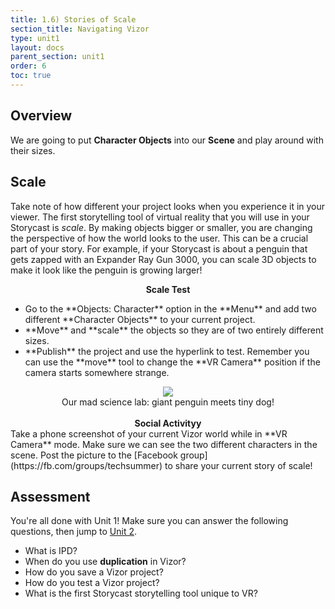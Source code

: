 ```yaml
---
title: 1.6) Stories of Scale
section_title: Navigating Vizor
type: unit1
layout: docs
parent_section: unit1
order: 6
toc: true
---
```


## Overview
We are going to put **Character Objects** into our **Scene** and play around with their sizes.

## Scale
Take note of how different your project looks when you experience it in your viewer.  The first storytelling tool of virtual reality that you will use in your Storycast is <i>scale</i>.  By making objects bigger or smaller, you are changing the perspective of how the world looks to the user.  This can be a crucial part of your story.  For example, if your Storycast is about a penguin that gets zapped with an Expander Ray Gun 3000, you can scale 3D objects to make it look like the penguin is growing larger! 

<div class="alert_green">
  <div style="text-align:center">
  	<strong>Scale Test</strong>
  </div> 
  <ul>
  	<li> Go to the **Objects: Character** option in the **Menu** and add two different **Character Objects** to your current project. </li>
    <li> **Move** and **scale** the objects so they are of two entirely different sizes. </li>
  	<li> **Publish** the project and use the hyperlink to test.  Remember you can use the **move** tool to change the **VR Camera** position if the camera starts somewhere strange.  </li>
  </ul> 
  <div style="text-align:center">
	<img src="/images/techsummer/Unit1/Scale/ScaledObjects.jpg">
	<br>
	Our mad science lab: giant penguin meets tiny dog!  
  </div>
</div>

<br>

<div class="alert_green">
  <div style="text-align:center">
  	<strong>Social Activityy</strong>
  </div> 
  Take a phone screenshot of your current Vizor world while in **VR Camera** mode.  Make sure we can see the two different characters in the scene.  Post the picture to the [Facebook group](https://fb.com/groups/techsummer) to share your current story of scale!
</div>

## Assessment
You're all done with Unit 1! Make sure you can answer the following questions, then jump to [Unit 2](/docs/1.0.0/unit2).

- What is IPD?
- When do you use **duplication** in Vizor?
- How do you save a Vizor project?
- How do you test a Vizor project?
- What is the first Storycast storytelling tool unique to VR?